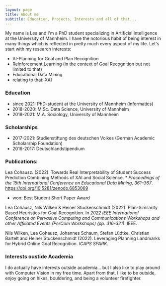 ```yaml
---
layout: page
title: About me
subtitle: Education, Projects, Interests and all of that...
---
```


My name is Lea and I'm a PhD student specializing in Artificial Intelligence at the University of Mannheim. I have the notorious habit of being interest in many things which is reflected in pretty much every aspect of my life. Let's start with my research interests:

- AI-Planning for Goal and Plan Recognition
- Reinforcement Learning (in the context of Goal Recognition but not limited to that)
- Educational Data Mining 
- relating to that: XAI


### Education

- since 2021: PhD-student at the University of Mannheim (informatics)
- 2018-2020: M.Sc. Data Science, University of Mannheim
- 2018-2021: M.A. Sociology, University of Mannheim


### Scholarships

- 2017-2021: Studienstiftung des deutschen Volkes (German Academic Scholarship Foundation)
- 2016-2017: Deutschlandstipendium


### Publications:

Lea Cohausz. (2022). Towards Real Interpretability of Student Success Prediction Combining Methods of XAI and Social Science. *
*Proceedings of the 15th International Conference on Educational Data Mining, 361–367*. https://doi.org/10.5281/zenodo.6853069
- won: Best Student Short Paper Award

Lea Cohausz, Nils Wilken & Heiner Stuckenschmidt (2022). Plan-Similarity Based Heuristics for Goal Recognition. In *2022 IEEE International Conference on Pervasive Computing and Communications Workshops and other Affiliated Events (PerCom Workshops) (pp. 316-321)*. IEEE.

Nils Wilken, Lea Cohausz, Johannes Schaum, Stefan Lüdtke, Christian Bartelt and Heiner Stuckenschmidt (2022). Leveraging Planning Landmarks for Hybrid Online Goal Recognition. *ICAPS SPARK.*


### Interests oustide Academia

I do actually have interests outside academia... but I also like to play around with Computer Vision in my free time. Apart from that, I like to be outside, enjoy going on hikes, bouldering, and being a volunteer firefighter.

